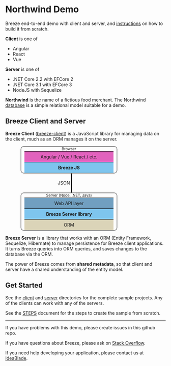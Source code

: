 # Northwind Demo

Breeze end-to-end demo with client and server, and [instructions](STEPS.md) on how to build it from scratch.

**Client** is one of 
  - Angular
  - React
  - Vue

**Server** is one of
  - .NET Core 2.2 with EFCore 2
  - .NET Core 3.1 with EFCore 3
  - NodeJS with Sequelize
  
**Northwind** is the name of a fictious food merchant.  The Northwind [database](./dbscripts/README.md) is a simple relational model suitable for a demo.

## Breeze Client and Server

**Breeze Client** ([breeze-client](https://www.npmjs.com/package/breeze-client)) is a JavaScript library for managing data on the client, much as an ORM manages it on the server.  

<style scoped>
.diagram {
	text-align: center;
	display: flex;
	flex-direction: column;
}
.diagram .diagram-box {
	border: 2px solid gray; border-radius: 10px;
	flex: 1;
	margin: auto;
}
.diagram .diagram-box .diagram-box-title {
	font-size: smaller;
}
.diagram .diagram-box .diagram-box-row {
	margin: 0px 10px;
	padding: 8px;
	border-top: black solid 1px;
}
.diagram .diagram-line {
	width: 50%;
	padding: 10px 3px;
	border-right: black solid 3px;
	text-align: right;
}
</style>

<div class="diagram" style="width: 400px">
<div class="diagram-box" style="width: 300px">
	<div class="diagram-box-title">Browser</div>
	<div class="diagram-box-row" style="background-color: rgb(226, 98, 189);">Angular / Vue / React / etc.</div>
	<div class="diagram-box-row" style="background-color: rgb(126, 197, 238);"><b>Breeze JS</b></div>
</div>

<div class="diagram-line" style="line-height: 40px;">JSON</div>

<div class="diagram-box" style="width: 300px">
	<div class="diagram-box-title">Server (Node, .NET, Java)</div>
	<div class="diagram-box-row" style="background-color: rgb(113, 159, 192);">Web API layer</div>
	<div class="diagram-box-row" style="background-color: rgb(126, 197, 238);"><b>Breeze Server library</b></div>
	<div class="diagram-box-row" style="background-color: rgb(219, 212, 184);">ORM</div>
</div>
</div>

**Breeze Server** is a library that works with an ORM (Entity Framework, Sequelize, Hibernate) to manage persistence for Breeze client applications.  It turns Breeze queries into ORM queries, and saves changes to the database via the ORM.  

The power of Breeze comes from **shared metadata**, so that client and server have a shared understanding of the entity model.

## Get Started

See the [client](client) and [server](server) directories for the complete sample projects.  Any of the clients can work with any of the servers.

See the [STEPS](STEPS.md) document for the steps to create the sample from scratch.

<hr>

If you have problems with this demo, please create issues in this github repo.

If you have questions about Breeze, please ask on [Stack Overflow](https://stackoverflow.com/questions/tagged/breeze).

If you need help developing your application, please contact us at [IdeaBlade](mailto:info@ideablade.com).
